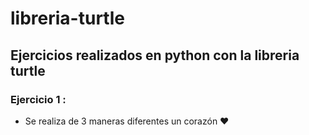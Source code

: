 # libreria-turtle
 

## Ejercicios realizados en python con la libreria turtle 


### Ejercicio 1 :

- Se realiza de 3 maneras diferentes un corazón :heart:

